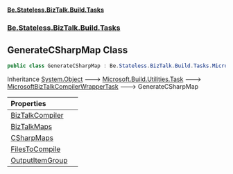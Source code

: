#### [Be.Stateless.BizTalk.Build.Tasks](README.md 'README')
### [Be.Stateless.BizTalk.Build.Tasks](Be.Stateless.BizTalk.Build.Tasks.md 'Be.Stateless.BizTalk.Build.Tasks')

## GenerateCSharpMap Class

```csharp
public class GenerateCSharpMap : Be.Stateless.BizTalk.Build.Tasks.MicrosoftBizTalkCompilerWrapperTask
```

Inheritance [System.Object](https://docs.microsoft.com/en-us/dotnet/api/System.Object 'System.Object') &#129106; [Microsoft.Build.Utilities.Task](https://docs.microsoft.com/en-us/dotnet/api/Microsoft.Build.Utilities.Task 'Microsoft.Build.Utilities.Task') &#129106; [MicrosoftBizTalkCompilerWrapperTask](MicrosoftBizTalkCompilerWrapperTask.md 'Be.Stateless.BizTalk.Build.Tasks.MicrosoftBizTalkCompilerWrapperTask') &#129106; GenerateCSharpMap

| Properties | |
| :--- | :--- |
| [BizTalkCompiler](GenerateCSharpMap.BizTalkCompiler.md 'Be.Stateless.BizTalk.Build.Tasks.GenerateCSharpMap.BizTalkCompiler') | |
| [BizTalkMaps](GenerateCSharpMap.BizTalkMaps.md 'Be.Stateless.BizTalk.Build.Tasks.GenerateCSharpMap.BizTalkMaps') | |
| [CSharpMaps](GenerateCSharpMap.CSharpMaps.md 'Be.Stateless.BizTalk.Build.Tasks.GenerateCSharpMap.CSharpMaps') | |
| [FilesToCompile](GenerateCSharpMap.FilesToCompile.md 'Be.Stateless.BizTalk.Build.Tasks.GenerateCSharpMap.FilesToCompile') | |
| [OutputItemGroup](GenerateCSharpMap.OutputItemGroup.md 'Be.Stateless.BizTalk.Build.Tasks.GenerateCSharpMap.OutputItemGroup') | |
